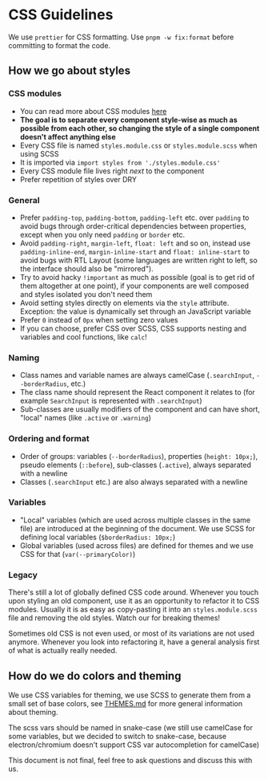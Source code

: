 # CSS Guidelines

We use `prettier` for CSS formatting. Use `pnpm -w fix:format` before committing to format the code.

## How we go about styles

### CSS modules

- You can read more about CSS modules [here](https://css-tricks.com/css-modules-part-1-need/)
- **The goal is to separate every component style-wise as much as possible from each other, so changing the style of a single component doesn't affect anything else**
- Every CSS file is named `styles.module.css` or `styles.module.scss` when using SCSS
- It is imported via `import styles from './styles.module.css'`
- Every CSS module file lives right _next_ to the component
- Prefer repetition of styles over DRY

### General

- Prefer `padding-top`, `padding-bottom`, `padding-left` etc. over `padding` to avoid bugs through order-critical dependencies between properties, except when you only need `padding` or `border` etc.
- Avoid `padding-right`, `margin-left`, `float: left` and so on, instead use `padding-inline-end`, `margin-inline-start` and `float: inline-start` to avoid bugs with RTL Layout (some languages are written right to left, so the interface should also be "mirrored").
- Try to avoid hacky `!important` as much as possible (goal is to get rid of them altogether at one point), if your components are well composed and styles isolated you don't need them
- Avoid setting styles directly on elements via the `style` attribute. Exception: the value is dynamically set through an JavaScript variable
- Prefer `0` instead of `0px` when setting zero values
- If you can choose, prefer CSS over SCSS, CSS supports nesting and variables and cool functions, like `calc`!

### Naming

- Class names and variable names are always camelCase (`.searchInput`, `--borderRadius`, etc.)
- The class name should represent the React component it relates to (for example `SearchInput` is represented with `.searchInput`)
- Sub-classes are usually modifiers of the component and can have short, "local" names (like `.active` or `.warning`)

### Ordering and format

- Order of groups: variables (`--borderRadius`), properties (`height: 10px;`), pseudo elements (`::before`), sub-classes (`.active`), always separated with a newline
- Classes (`.searchInput` etc.) are also always separated with a newline

### Variables

- "Local" variables (which are used across multiple classes in the same file) are introduced at the beginning of the document. We use SCSS for defining local variables (`$borderRadius: 10px;`)
- Global variables (used across files) are defined for themes and we use CSS for that (`var(--primaryColor)`)

### Legacy

There's still a lot of globally defined CSS code around. Whenever you touch upon styling an old component, use it as an opportunity to refactor it to CSS modules. Usually it is as easy as copy-pasting it into an `styles.module.scss` file and removing the old styles. Watch our for breaking themes!

Sometimes old CSS is not even used, or most of its variations are not used anymore. Whenever you look into refactoring it, have a general analysis first of what is actually really needed.

## How do we do colors and theming

We use CSS variables for theming, we use SCSS to generate them from a small set of base colors, see [THEMES.md](./THEMES.md) for more general information about theming.

The scss vars should be named in snake-case (we still use camelCase for some variables, but we decided to switch to snake-case, because electron/chromium doesn't support CSS var autocompletion for camelCase)

This document is not final, feel free to ask questions and discuss this with us.
